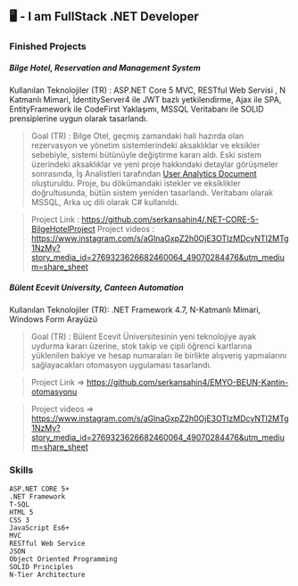 ## 🖥️ - I am FullStack .NET Developer

### Finished Projects
#####    Bilge Hotel, Reservation and Management System
Kullanılan Teknolojiler (TR) : ASP.NET Core 5 MVC, RESTful Web Servisi , N
Katmanlı Mimari, İdentityServer4 ile JWT bazlı yetkilendirme, Ajax ile SPA,
EntityFramework ile CodeFirst Yaklaşımı, MSSQL Veritabanı ile SOLID
prensiplerine uygun olarak tasarlandı.

>Goal (TR) : Bilge Otel, geçmiş zamandaki hali hazırda olan rezervasyon ve yönetim sistemlerindeki aksaklıklar ve eksikler sebebiyle, sistemi bütünüyle değiştirme kararı aldı. Eski sistem üzerindeki aksaklıklar ve yeni proje hakkındaki detaylar görüşmeler sonrasında, İş Analistleri tarafından [User Analytics Document](https://github.com/serkansahin4/.NET-CORE-5-BilgeHotelProject/blob/main/Bilge%20Hotel%20Resort%20(2).doc) oluşturuldu. Proje, bu dökümandaki istekler ve eksiklikler doğrultusunda, bütün sistem yeniden tasarlandı. Veritabanı olarak MSSQL, Arka uç dili olarak C# kullanıldı.

>   Project Link : https://github.com/serkansahin4/.NET-CORE-5-BilgeHotelProject
>Project videos : https://www.instagram.com/s/aGlnaGxpZ2h0OjE3OTIzMDcyNTI2MTg1NzMy?story_media_id=2769323626682460064_49070284476&utm_medium=share_sheet

#####    Bülent Ecevit University, Canteen Automation
Kullanılan Teknolojiler (TR): .NET Framework 4.7, N-Katmanlı Mimari, Windows Form Arayüzü

>Goal (TR) : Bülent Ecevit Üniversitesinin yeni teknolojiye ayak uydurma kararı üzerine, stok takip ve çipli öğrenci kartlarına yüklenilen bakiye ve hesap numaraları ile birlikte alışveriş yapmalarını sağlayacakları otomasyon uygulaması tasarlandı. 

>   Project Link => https://github.com/serkansahin4/EMYO-BEUN-Kantin-otomasyonu

> Project videos => https://www.instagram.com/s/aGlnaGxpZ2h0OjE3OTIzMDcyNTI2MTg1NzMy?story_media_id=2769323626682460064_49070284476&utm_medium=share_sheet

### Skills
    ASP.NET CORE 5+
    .NET Framework
    T-SQL
    HTML 5
    CSS 3
    JavaScript Es6+
    MVC
    RESTful Web Service
    JSON
    Object Oriented Programming
    SOLID Principles
    N-Tier Architecture
